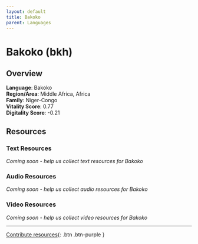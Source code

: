 ```yaml
---
layout: default
title: Bakoko
parent: Languages
---
```


# Bakoko (bkh)

## Overview

**Language**: Bakoko  
**Region/Area**: Middle Africa, Africa  
**Family**: Niger-Congo  
**Vitality Score**: 0.77  
**Digitality Score**: -0.21  

## Resources

### Text Resources
*Coming soon - help us collect text resources for Bakoko*

### Audio Resources
*Coming soon - help us collect audio resources for Bakoko*

### Video Resources
*Coming soon - help us collect video resources for Bakoko*

---

[Contribute resources](https://fairtrain.github.io/){: .btn .btn-purple }
